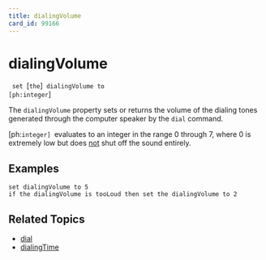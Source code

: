 ```yaml
---
title: dialingVolume
card_id: 99166
---
```


# dialingVolume

<code> set </code>[<code>the</code>]<code> dialingVolume to [ph:integer</code>]

The <code>dialingVolume</code> property sets or returns the volume of the dialing tones generated through the computer speaker by the <code>dial</code> command.

[ph:<code>integer] </code>evaluates to an integer in the range 0 through 7, where 0 is extremely low but does <u>not</u> shut off the sound entirely. 


## Examples

```
set dialingVolume to 5
if the dialingVolume is tooLoud then set the dialingVolume to 2
```

## Related Topics

* [dial](/HyperTalkReference/commands/dial)
* [dialingTime](/HyperTalkReference/properties/dialingTime)

